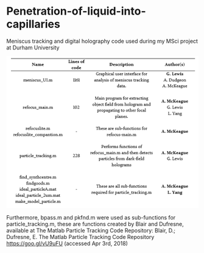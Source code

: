 # Penetration-of-liquid-into-capillaries
Meniscus tracking and digital holography code used during my MSci project at Durham University

<img src="table.png" alt="Table">

Furthermore, bpass.m and pkfnd.m were used as sub-functions for particle_tracking.m, these are functions created by Blair and Dufresne, available at The Matlab Particle Tracking Code Repository: Blair, D.; Dufresne, E. The Matlab Particle Tracking Code Repository  https://goo.gl/vU9uFU (accessed Apr 3rd, 2018) 
